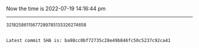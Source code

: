 Now the time is 2022-07-19 14:16:44 pm

---

<small>32182586115677289785133326274658</small>

```txt

Latest commit SHA is: ba98cc0bf72735c28e49b846fc50c5237c92ca41
```
